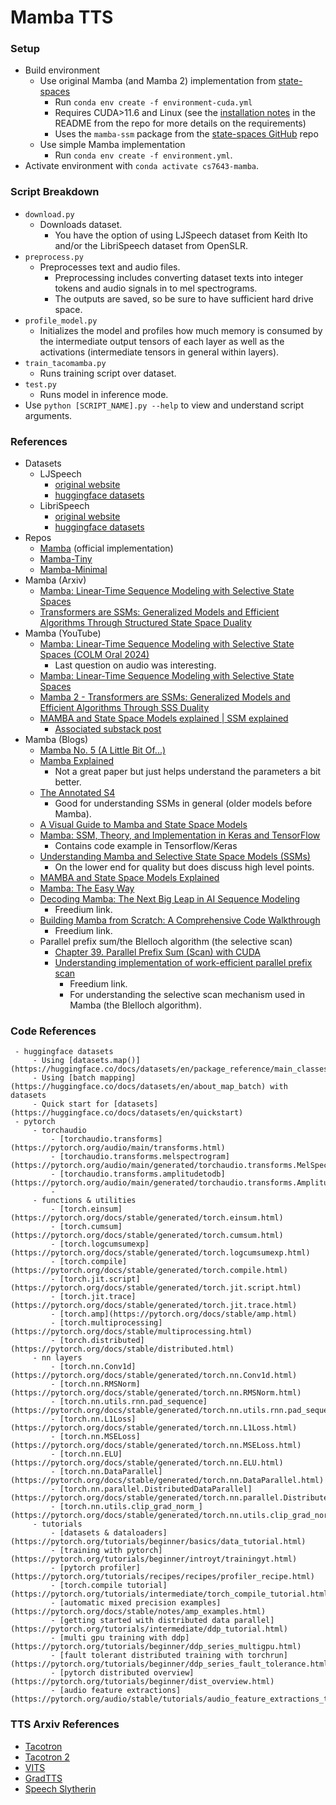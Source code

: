 # Mamba TTS


### Setup

 - Build environment
     - Use original Mamba (and Mamba 2) implementation from [state-spaces](https://github.com/state-spaces/mamba)
         - Run `conda env create -f environment-cuda.yml`
         - Requires CUDA>11.6 and Linux (see the [installation notes](https://github.com/state-spaces/mamba?tab=readme-ov-file#installation) in the README from the repo for more details on the requirements)
         - Uses the `mamba-ssm` package from the [state-spaces GitHub](https://github.com/state-spaces/mamba) repo
     - Use simple Mamba implementation
         - Run `conda env create -f environment.yml`.
 - Activate environment with `conda activate cs7643-mamba`.


### Script Breakdown

 - `download.py`
     - Downloads dataset.
         - You have the option of using LJSpeech dataset from Keith Ito and/or the LibriSpeech dataset from OpenSLR.
 - `preprocess.py`
     - Preprocesses text and audio files.
         - Preprocessing includes converting dataset texts into integer tokens and audio signals in to mel spectrograms.
         - The outputs are saved, so be sure to have sufficient hard drive space.
 - `profile_model.py`
     - Initializes the model and profiles how much memory is consumed by the intermediate output tensors of each layer as well as the activations (intermediate tensors in general within layers).
 - `train_tacomamba.py`
     - Runs training script over dataset.
 - `test.py`
     - Runs model in inference mode.
 - Use `python [SCRIPT_NAME].py --help` to view and understand script arguments.


### References

 - Datasets
     - LJSpeech
         - [original website](https://keithito.com/LJ-Speech-Dataset/)
         - [huggingface datasets](https://huggingface.co/datasets/keithito/lj_speech)
     - LibriSpeech
         - [original website](https://www.openslr.org/12)
         - [huggingface datasets](https://huggingface.co/datasets/openslr/librispeech_asr)
 - Repos
     - [Mamba](https://github.com/state-spaces/mamba) (official implementation)
     - [Mamba-Tiny](https://github.com/PeaBrane/mamba-tiny)
     - [Mamba-Minimal](https://github.com/johnma2006/mamba-minimal)
 - Mamba (Arxiv)
     - [Mamba: Linear-Time Sequence Modeling with Selective State Spaces](https://arxiv.org/pdf/2312.00752)
     - [Transformers are SSMs: Generalized Models and Efficient Algorithms Through Structured State Space Duality](https://arxiv.org/pdf/2405.21060)
 - Mamba (YouTube)
     - [Mamba: Linear-Time Sequence Modeling with Selective State Spaces (COLM Oral 2024)](https://www.youtube.com/watch?v=X-7rgesJaGM)
         - Last question on audio was interesting.
     - [Mamba: Linear-Time Sequence Modeling with Selective State Spaces](https://www.youtube.com/watch?v=866SfiCHZ4o)
     - [Mamba 2 - Transformers are SSMs: Generalized Models and Efficient Algorithms Through SSS Duality](https://www.youtube.com/watch?v=EtnSexLgQMc)
     - [MAMBA and State Space Models explained | SSM explained](https://www.youtube.com/watch?v=vrF3MtGwD0Y)
         - [Associated substack post](https://aicoffeebreakwl.substack.com/p/mamba-and-ssms-explained?utm_campaign=post&utm_medium=web)
 - Mamba (Blogs)
     - [Mamba No. 5 (A Little Bit Of...)](https://jameschen.io/jekyll/update/2024/02/12/mamba.html)
     - [Mamba Explained](https://thegradient.pub/mamba-explained/)
         - Not a great paper but just helps understand the parameters a bit better.
     - [The Annotated S4 ](https://srush.github.io/annotated-s4/)
         - Good for understanding SSMs in general (older models before Mamba).
     - [A Visual Guide to Mamba and State Space Models](https://newsletter.maartengrootendorst.com/p/a-visual-guide-to-mamba-and-state)
     - [Mamba: SSM, Theory, and Implementation in Keras and TensorFlow](https://towardsdatascience.com/mamba-ssm-theory-and-implementation-in-keras-and-tensorflow-32d6d4b32546/)
         - Contains code example in Tensorflow/Keras
     - [Understanding Mamba and Selective State Space Models (SSMs)](https://towardsai.net/p/l/understanding-mamba-and-selective-state-space-models-ssms)
         - On the lower end for quality but does discuss high level points.
     - [MAMBA and State Space Models Explained](https://athekunal.medium.com/mamba-and-state-space-models-explained-b1bf3cb3bb77)
     - [Mamba: The Easy Way](https://jackcook.com/2024/02/23/mamba.html)
     - [Decoding Mamba: The Next Big Leap in AI Sequence Modeling](https://freedium.cfd/https://medium.com/ai-insights-cobet/decoding-mamba-the-next-big-leap-in-ai-sequence-modeling-ef3908060cb8)
         - Freedium link.
     - [Building Mamba from Scratch: A Comprehensive Code Walkthrough](https://freedium.cfd/https://medium.com/ai-insights-cobet/building-mamba-from-scratch-a-comprehensive-code-walkthrough-5db040c28049)
         - Freedium link.
     - Parallel prefix sum/the Blelloch algorithm (the selective scan)
         - [Chapter 39. Parallel Prefix Sum (Scan) with CUDA](https://developer.nvidia.com/gpugems/gpugems3/part-vi-gpu-computing/chapter-39-parallel-prefix-sum-scan-cuda)
         - [Understanding implementation of work-efficient parallel prefix scan](https://freedium.cfd/https://medium.com/nerd-for-tech/understanding-implementation-of-work-efficient-parallel-prefix-scan-cca2d5335c9b)
             - Freedium link.
             - For understanding the selective scan mechanism used in Mamba (the Blelloch algorithm).


### Code References

     - huggingface datasets
         - Using [datasets.map()](https://huggingface.co/docs/datasets/en/package_reference/main_classes#datasets.DatasetDict.map)
         - Using [batch mapping](https://huggingface.co/docs/datasets/en/about_map_batch) with datasets
         - Quick start for [datasets](https://huggingface.co/docs/datasets/en/quickstart)
     - pytorch
         - torchaudio
             - [torchaudio.transforms](https://pytorch.org/audio/main/transforms.html)
             - [torchaudio.transforms.melspectrogram](https://pytorch.org/audio/main/generated/torchaudio.transforms.MelSpectrogram.html)
             - [torchaudio.transforms.amplitudetodb](https://pytorch.org/audio/main/generated/torchaudio.transforms.AmplitudeToDB.html)
             - 
         - functions & utilities
             - [torch.einsum](https://pytorch.org/docs/stable/generated/torch.einsum.html)
             - [torch.cumsum](https://pytorch.org/docs/stable/generated/torch.cumsum.html)
             - [torch.logcumsumexp](https://pytorch.org/docs/stable/generated/torch.logcumsumexp.html)
             - [torch.compile](https://pytorch.org/docs/stable/generated/torch.compile.html)
             - [torch.jit.script](https://pytorch.org/docs/stable/generated/torch.jit.script.html)
             - [torch.jit.trace](https://pytorch.org/docs/stable/generated/torch.jit.trace.html)
             - [torch.amp](https://pytorch.org/docs/stable/amp.html)
             - [torch.multiprocessing](https://pytorch.org/docs/stable/multiprocessing.html)
             - [torch.distributed](https://pytorch.org/docs/stable/distributed.html)
         - nn layers
             - [torch.nn.Conv1d](https://pytorch.org/docs/stable/generated/torch.nn.Conv1d.html)
             - [torch.nn.RMSNorm](https://pytorch.org/docs/stable/generated/torch.nn.RMSNorm.html)
             - [torch.nn.utils.rnn.pad_sequence](https://pytorch.org/docs/stable/generated/torch.nn.utils.rnn.pad_sequence.html)
             - [torch.nn.L1Loss](https://pytorch.org/docs/stable/generated/torch.nn.L1Loss.html)
             - [torch.nn.MSELoss](https://pytorch.org/docs/stable/generated/torch.nn.MSELoss.html)
             - [torch.nn.ELU](https://pytorch.org/docs/stable/generated/torch.nn.ELU.html)
             - [torch.nn.DataParallel](https://pytorch.org/docs/stable/generated/torch.nn.DataParallel.html)
             - [torch.nn.parallel.DistributedDataParallel](https://pytorch.org/docs/stable/generated/torch.nn.parallel.DistributedDataParallel.html)
             - [torch.nn.utils.clip_grad_norm_](https://pytorch.org/docs/stable/generated/torch.nn.utils.clip_grad_norm_.html)
         - tutorials
             - [datasets & dataloaders](https://pytorch.org/tutorials/beginner/basics/data_tutorial.html)
             - [training with pytorch](https://pytorch.org/tutorials/beginner/introyt/trainingyt.html)
             - [pytorch profiler](https://pytorch.org/tutorials/recipes/recipes/profiler_recipe.html)
             - [torch.compile tutorial](https://pytorch.org/tutorials/intermediate/torch_compile_tutorial.html)
             - [automatic mixed precision examples](https://pytorch.org/docs/stable/notes/amp_examples.html)
             - [getting started with distributed data parallel](https://pytorch.org/tutorials/intermediate/ddp_tutorial.html)
             - [multi gpu training with ddp](https://pytorch.org/tutorials/beginner/ddp_series_multigpu.html)
             - [fault tolerant distributed training with torchrun](https://pytorch.org/tutorials/beginner/ddp_series_fault_tolerance.html)
             - [pytorch distributed overview](https://pytorch.org/tutorials/beginner/dist_overview.html)
             - [audio feature extractions](https://pytorch.org/audio/stable/tutorials/audio_feature_extractions_tutorial.html)


### TTS Arxiv References

 - [Tacotron](https://arxiv.org/pdf/1703.10135)
 - [Tacotron 2](https://arxiv.org/pdf/1712.05884)
 - [VITS](https://arxiv.org/pdf/2106.06103)
 - [GradTTS](https://arxiv.org/pdf/2105.06337)
 - [Speech Slytherin](https://arxiv.org/html/2407.09732v1)